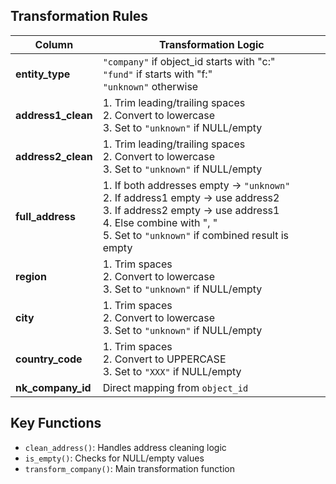 ## Transformation Rules

| Column           | Transformation Logic                                                                 |
|------------------|-------------------------------------------------------------------------------------|
| **entity_type**  | `"company"` if object_id starts with "c:"<br>`"fund"` if starts with "f:"<br>`"unknown"` otherwise |
| **address1_clean** | 1. Trim leading/trailing spaces<br>2. Convert to lowercase<br>3. Set to `"unknown"` if NULL/empty |
| **address2_clean** | 1. Trim leading/trailing spaces<br>2. Convert to lowercase<br>3. Set to `"unknown"` if NULL/empty |
| **full_address** | 1. If both addresses empty → `"unknown"`<br>2. If address1 empty → use address2<br>3. If address2 empty → use address1<br>4. Else combine with ", "<br>5. Set to `"unknown"` if combined result is empty |
| **region**       | 1. Trim spaces<br>2. Convert to lowercase<br>3. Set to `"unknown"` if NULL/empty |
| **city**         | 1. Trim spaces<br>2. Convert to lowercase<br>3. Set to `"unknown"` if NULL/empty |
| **country_code** | 1. Trim spaces<br>2. Convert to UPPERCASE<br>3. Set to `"XXX"` if NULL/empty |
| **nk_company_id** | Direct mapping from `object_id` |

## Key Functions
- `clean_address()`: Handles address cleaning logic
- `is_empty()`: Checks for NULL/empty values
- `transform_company()`: Main transformation function
